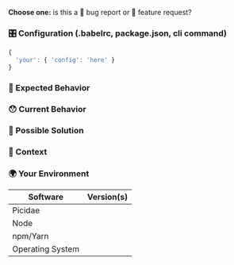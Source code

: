 <!---
Thanks for filing an issue 😄 ! Before you submit, please read the following:

Search open/closed issues before submitting since someone might have asked the same thing before!
-->

**Choose one:** is this a 🐛 bug report or 🙋 feature request?

<!--- Provide a general summary of the issue in the title above -->

### 🎛 Configuration (.babelrc, package.json, cli command)
<!--- If describing a bug, tell us what your babel configuration looks like -->

```javascript
{
  'your': { 'config': 'here' }
}
```

### 🤔 Expected Behavior
<!--- If you're describing a bug, tell us what should happen -->
<!--- If you're suggesting a change/improvement, tell us how it should work -->

### 😯 Current Behavior
<!--- If describing a bug, tell us what happens instead of the expected behavior -->
<!--- If you are seeing an error, please include the full error message and stack trace -->
<!--- If suggesting a change/improvement, explain the difference from current behavior -->

### 💁 Possible Solution
<!--- Not obligatory, but suggest a fix/reason for the bug, -->
<!--- or ideas how to implement the addition or change -->

### 🔦 Context
<!--- How has this issue affected you? What are you trying to accomplish? -->
<!--- Providing context helps us come up with a solution that is most useful in the real world -->

### 🌍 Your Environment
<!--- Include as many relevant details about the environment you experienced the bug in -->

| Software         | Version(s)
| ---------------- | ----------
| Picidae          |  
| Node             | 
| npm/Yarn         | 
| Operating System | 
